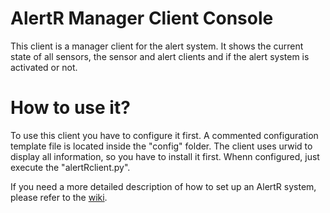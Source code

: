 AlertR Manager Client Console
======

This client is a manager client for the alert system. It shows the current state of all sensors, the sensor and alert clients and if the alert system is activated or not.


How to use it?
======

To use this client you have to configure it first. A commented configuration template file is located inside the "config" folder. The client uses urwid to display all information, so you have to install it first. Whenn configured, just execute the "alertRclient.py".

If you need a more detailed description of how to set up an AlertR system, please refer to the [wiki](https://github.com/sqall01/alertR/wiki).